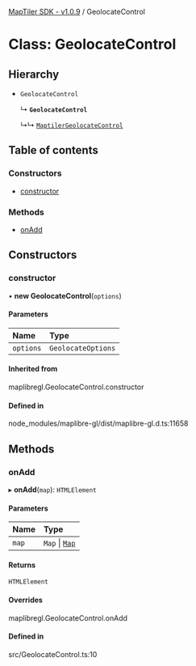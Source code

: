 [MapTiler SDK - v1.0.9](../README.md) / GeolocateControl

# Class: GeolocateControl

## Hierarchy

- `GeolocateControl`

  ↳ **`GeolocateControl`**

  ↳↳ [`MaptilerGeolocateControl`](MaptilerGeolocateControl.md)

## Table of contents

### Constructors

- [constructor](GeolocateControl.md#constructor)

### Methods

- [onAdd](GeolocateControl.md#onadd)

## Constructors

### constructor

• **new GeolocateControl**(`options`)

#### Parameters

| Name | Type |
| :------ | :------ |
| `options` | `GeolocateOptions` |

#### Inherited from

maplibregl.GeolocateControl.constructor

#### Defined in

node_modules/maplibre-gl/dist/maplibre-gl.d.ts:11658

## Methods

### onAdd

▸ **onAdd**(`map`): `HTMLElement`

#### Parameters

| Name | Type |
| :------ | :------ |
| `map` | `Map` \| [`Map`](Map.md) |

#### Returns

`HTMLElement`

#### Overrides

maplibregl.GeolocateControl.onAdd

#### Defined in

src/GeolocateControl.ts:10
